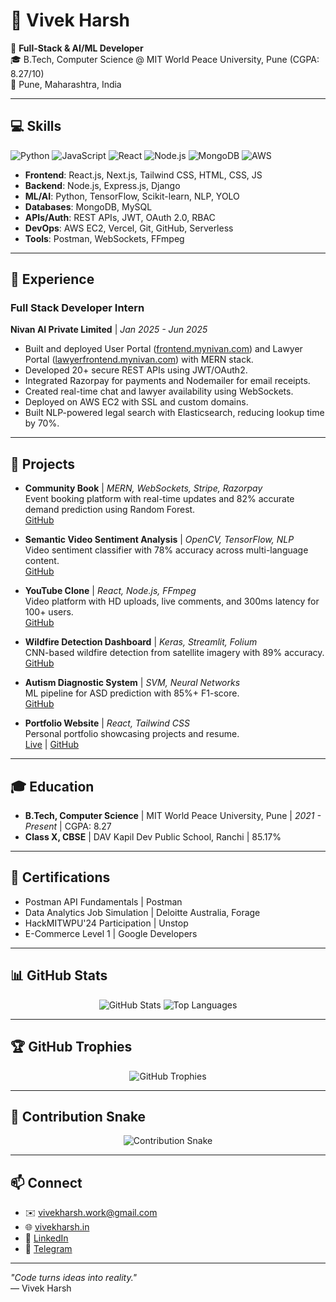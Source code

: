 # 👋 Vivek Harsh

🚀 **Full-Stack & AI/ML Developer**  
🎓 B.Tech, Computer Science @ MIT World Peace University, Pune (CGPA: 8.27/10)  
📍 Pune, Maharashtra, India

---

## 💻 Skills

![Python](https://img.shields.io/badge/Python-3670A0?style=flat-square&logo=python&logoColor=ffdd54)
![JavaScript](https://img.shields.io/badge/JavaScript-323330?style=flat-square&logo=javascript&logoColor=F7DF1E)
![React](https://img.shields.io/badge/React-20232A?style=flat-square&logo=react&logoColor=61DAFB)
![Node.js](https://img.shields.io/badge/Node.js-339933?style=flat-square&logo=nodedotjs&logoColor=white)
![MongoDB](https://img.shields.io/badge/MongoDB-4EA94B?style=flat-square&logo=mongodb&logoColor=white)
![AWS](https://img.shields.io/badge/AWS-232F3E?style=flat-square&logo=amazonaws&logoColor=white)

- **Frontend**: React.js, Next.js, Tailwind CSS, HTML, CSS, JS  
- **Backend**: Node.js, Express.js, Django  
- **ML/AI**: Python, TensorFlow, Scikit-learn, NLP, YOLO  
- **Databases**: MongoDB, MySQL  
- **APIs/Auth**: REST APIs, JWT, OAuth 2.0, RBAC  
- **DevOps**: AWS EC2, Vercel, Git, GitHub, Serverless  
- **Tools**: Postman, WebSockets, FFmpeg  

---

## 💼 Experience

### Full Stack Developer Intern  
**Nivan AI Private Limited** | *Jan 2025 - Jun 2025*  
- Built and deployed User Portal ([frontend.mynivan.com](https://frontend.mynivan.com)) and Lawyer Portal ([lawyerfrontend.mynivan.com](https://lawyerfrontend.mynivan.com)) with MERN stack.  
- Developed 20+ secure REST APIs using JWT/OAuth2.  
- Integrated Razorpay for payments and Nodemailer for email receipts.  
- Created real-time chat and lawyer availability using WebSockets.  
- Deployed on AWS EC2 with SSL and custom domains.  
- Built NLP-powered legal search with Elasticsearch, reducing lookup time by 70%.  

---

## 📌 Projects

- **Community Book** | *MERN, WebSockets, Stripe, Razorpay*  
  Event booking platform with real-time updates and 82% accurate demand prediction using Random Forest.  
  [GitHub](https://github.com/HarshTechStack/Community-Book)  

- **Semantic Video Sentiment Analysis** | *OpenCV, TensorFlow, NLP*  
  Video sentiment classifier with 78% accuracy across multi-language content.  
  [GitHub](https://github.com/HarshTechStack/Semantic-Video-Sentiment)  

- **YouTube Clone** | *React, Node.js, FFmpeg*  
  Video platform with HD uploads, live comments, and 300ms latency for 100+ users.  
  [GitHub](https://github.com/HarshTechStack/YouTube-Clone)  

- **Wildfire Detection Dashboard** | *Keras, Streamlit, Folium*  
  CNN-based wildfire detection from satellite imagery with 89% accuracy.  
  [GitHub](https://github.com/HarshTechStack/Wildfire-Detection)  

- **Autism Diagnostic System** | *SVM, Neural Networks*  
  ML pipeline for ASD prediction with 85%+ F1-score.  
  [GitHub](https://github.com/HarshTechStack/Autism-Diagnostic-System)  

- **Portfolio Website** | *React, Tailwind CSS*  
  Personal portfolio showcasing projects and resume.  
  [Live](https://www.vivekharsh.in) | [GitHub](https://github.com/HarshTechStack/vivekharsh-portfolio)  

---

## 🎓 Education

- **B.Tech, Computer Science** | MIT World Peace University, Pune | *2021 - Present* | CGPA: 8.27  
- **Class X, CBSE** | DAV Kapil Dev Public School, Ranchi | 85.17%  

---

## 🏅 Certifications

- Postman API Fundamentals | Postman  
- Data Analytics Job Simulation | Deloitte Australia, Forage  
- HackMITWPU'24 Participation | Unstop  
- E-Commerce Level 1 | Google Developers  

---

## 📊 GitHub Stats

<p align="center">
  <img src="https://github-readme-stats.vercel.app/api?username=HarshTechStack&show_icons=true&theme=dracula" alt="GitHub Stats" />
  <img src="https://github-readme-stats.vercel.app/api/top-langs/?username=HarshTechStack&layout=compact&theme=dracula" alt="Top Languages" />
</p>

---

## 🏆 GitHub Trophies

<p align="center">
  <img src="https://github-profile-trophy.vercel.app/?username=HarshTechStack&theme=dracula&column=4" alt="GitHub Trophies" />
</p>

---

## 🐍 Contribution Snake

<p align="center">
  <img src="https://github.com/HarshTechStack/HarshTechStack/blob/output/github-contribution-grid-snake.svg" alt="Contribution Snake" />
</p>

---

## 📫 Connect

- ✉️ [vivekharsh.work@gmail.com](mailto:vivekharsh.work@gmail.com)  
- 🌐 [vivekharsh.in](https://www.vivekharsh.in)  
- 🔗 [LinkedIn](https://linkedin.com/in/vivekharshcodecraft)  
- 💬 [Telegram](https://t.me/HarshTechStack)  

---

*"Code turns ideas into reality."*  
— Vivek Harsh
